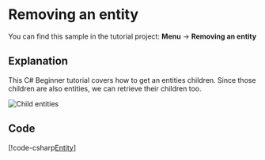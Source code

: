 # Removing an entity
You can find this sample in the tutorial project: **Menu** -> **Removing an entity** 

## Explanation
This C# Beginner tutorial covers how to get an entities children. Since those children are also entities, we can retrieve their children too.

![Child entities](media/removing-entity.png)

## Code
[!code-csharp[Entity](..\..\..\..\xenko\samples\Tutorials\CSharpBeginner\CSharpBeginner\CSharpBeginner.Game\Code\RemoveEntitiesDemo.cs)]
